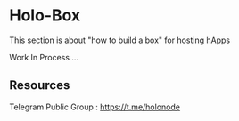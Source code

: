 Holo-Box
==

This section is about "how to build a box" for hosting hApps

Work In Process ...

Resources 
-
Telegram Public Group : https://t.me/holonode
